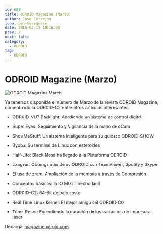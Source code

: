 ```yaml
---
id: 680
title: ODROID Magazine (Marzo)
author: Jose Cerrejon
icon: pen-to-square
date: 2016-03-15 10:16:00
prev: /
next: false
category:
  - ODROID
tag:
  - ODROID
---
```


# ODROID Magazine (Marzo)

![ODROID Magazine March](/images/2016/03/ODROID_Marzo.png)

Ya tenemos disponible el número de Marzo de la revista ODROID Magazine, comentando la ODROID-C2 entre otros artículos interesantes:

* ODROID-VU7 Backlight: Añadiendo un sistema de control digital

* Super Eyes: Seguimiento y Vigilancia de la mano de oCam

* ShowMeStuff: Un sistema inteligente para su quiosco ODROID-SHOW

* Byobu: Su terminal de Linux con esteroides

* Half-Life: Black Mesa ha llegado a la Plataforma ODROID

* Exagear: Obtenga más de su ODROID con TeamViewer, Spotify y Skype

* El uso de zram: Ampliación de la memoria a través de Compresión

* Conceptos básicos: la IO MQTT hecho fácil

* ODROID-C2: 64-Bit de bajo costo

* Real Time Linux Kernel: El mejor amigo del ODROID-C0

* Tóner Reset: Extendiendo la duración de los cartuchos de impresora láser

Decarga: [magazine.odroid.com](http://magazine.odroid.com/201603)